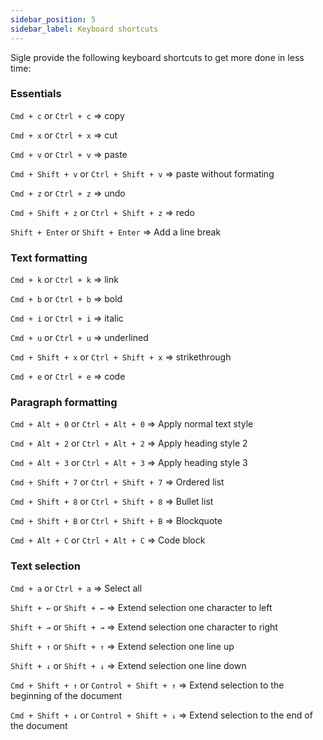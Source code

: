 ```yaml
---
sidebar_position: 5
sidebar_label: Keyboard shortcuts
---
```


Sigle provide the following keyboard shortcuts to get more done in less time:

### Essentials

`Cmd + c` or `Ctrl + c` => copy

`Cmd + x` or `Ctrl + x` => cut

`Cmd + v` or `Ctrl + v` => paste

`Cmd + Shift + v` or `Ctrl + Shift + v` => paste without formating

`Cmd + z` or `Ctrl + z` => undo

`Cmd + Shift + z` or `Ctrl + Shift + z` => redo

`Shift + Enter` or `Shift + Enter` => Add a line break

### Text formatting

`Cmd + k` or `Ctrl + k` => link

`Cmd + b` or `Ctrl + b` => bold

`Cmd + i` or `Ctrl + i` => italic

`Cmd + u` or `Ctrl + u` => underlined

`Cmd + Shift + x` or `Ctrl + Shift + x` => strikethrough

`Cmd + e` or `Ctrl + e` => code

### Paragraph formatting

`Cmd + Alt + 0` or `Ctrl + Alt + 0` => Apply normal text style

`Cmd + Alt + 2` or `Ctrl + Alt + 2` => Apply heading style 2

`Cmd + Alt + 3` or `Ctrl + Alt + 3` => Apply heading style 3

`Cmd + Shift + 7` or `Ctrl + Shift + 7` => Ordered list

`Cmd + Shift + 8` or `Ctrl + Shift + 8` => Bullet list

`Cmd + Shift + B` or `Ctrl + Shift + B` => Blockquote

`Cmd + Alt + C` or `Ctrl + Alt + C` => Code block

### Text selection

`Cmd + a` or `Ctrl + a` => Select all

`Shift + ←` or `Shift + ←` => Extend selection one character to left

`Shift + →` or `Shift + →` => Extend selection one character to right

`Shift + ↑` or `Shift + ↑` => Extend selection one line up

`Shift + ↓` or `Shift + ↓` => Extend selection one line down

`Cmd + Shift + ↑` or `Control + Shift + ↑` => Extend selection to the beginning of the document

`Cmd + Shift + ↓` or `Control + Shift + ↓` => Extend selection to the end of the document
